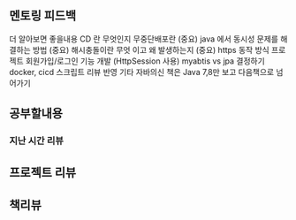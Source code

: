 ## 멘토링 피드백

더 알아보면 좋을내용
CD 란 무엇인지
무중단배포란
(중요) java 에서 동시성 문제를 해결하는 방법
(중요) 해시충돌이란 무엇 이고 왜 발생하는지
(중요) https 동작 방식
프로젝트
회원가입/로그인 기능 개발 (HttpSession 사용)
myabtis vs jpa 결정하기
docker, cicd 스크립트 리뷰 반영
기타
자바의신 책은 Java 7,8만 보고 다음책으로 넘어가기


## 공부할내용

### 지난 시간 리뷰

## 프로젝트 리뷰

## 책리뷰

